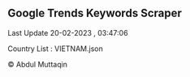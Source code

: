 

## Google Trends Keywords Scraper 
 
Last Update 20-02-2023 , 03:47:06

Country List :
VIETNAM.json



© Abdul Muttaqin 
